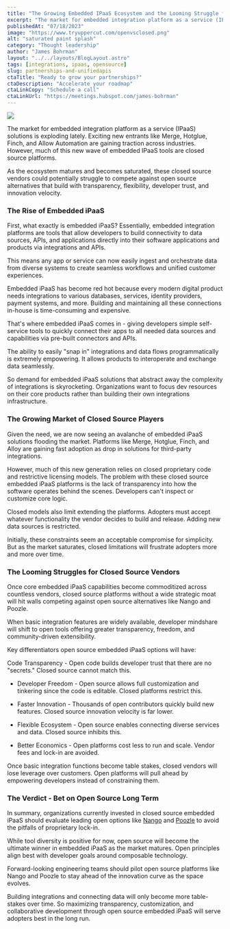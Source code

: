 ```yaml
---
title: "The Growing Embedded IPaaS Ecosystem and the Looming Struggle for Closed Source Platforms"
excerpt: "The market for embedded integration platform as a service (IPaaS) solutions is exploding lately. Exciting new entrants like Merge, Hotglue, Finch, and Allow Automation are gaining traction across industries. However, much of this new wave of embedded IPaaS tools are closed source platforms."
publishedAt: "07/18/2023"
image: "https://www.tryuppercut.com/openvsclosed.png"
alt: "saturated paint splash"
category: "Thought leadership"
author: "James Bohrman"
layout: "../../layouts/BlogLayout.astro"
tags: [integrations, ipaas, opensource]
slug: partnerships-and-unifiedapis
ctaTitle: "Ready to grow your partnerships?"
ctaDescription: "Accelerate your roadmap"
ctaLinkCopy: "Schedule a call"
ctaLinkUrl: "https://meetings.hubspot.com/james-bohrman"
---
```


![](https://www.tryuppercut.com/openvsclosed.png)

The market for embedded integration platform as a service (IPaaS) solutions is exploding lately. Exciting new entrants like Merge, Hotglue, Finch, and Allow Automation are gaining traction across industries. However, much of this new wave of embedded IPaaS tools are closed source platforms.

As the ecosystem matures and becomes saturated, these closed source vendors could potentially struggle to compete against open source alternatives that build with transparency, flexibility, developer trust, and innovation velocity.

### The Rise of Embedded iPaaS

First, what exactly is embedded iPaaS? Essentially, embedded integration platforms are tools that allow developers to build connectivity to data sources, APIs, and applications directly into their software applications and products via integrations and APIs.

This means any app or service can now easily ingest and orchestrate data from diverse systems to create seamless workflows and unified customer experiences.

Embedded iPaaS has become red hot because every modern digital product needs integrations to various databases, services, identity providers, payment systems, and more. Building and maintaining all these connections in-house is time-consuming and expensive.

That's where embedded iPaaS comes in - giving developers simple self-service tools to quickly connect their apps to all needed data sources and capabilities via pre-built connectors and APIs.

The ability to easily "snap in" integrations and data flows programmatically is extremely empowering. It allows products to interoperate and exchange data seamlessly.

So demand for embedded iPaaS solutions that abstract away the complexity of integrations is skyrocketing. Organizations want to focus dev resources on their core products rather than building their own integrations infrastructure.

### The Growing Market of Closed Source Players

Given the need, we are now seeing an avalanche of embedded iPaaS solutions flooding the market.  Platforms like Merge, Hotglue, Finch, and Alloy are gaining fast adoption as drop in solutions for third-party integrations. 

However, much of this new generation relies on closed proprietary code and restrictive licensing models. The problem with these closed source embedded iPaaS platforms is the lack of transparency into how the software operates behind the scenes. Developers can't inspect or customize core logic.

Closed models also limit extending the platforms. Adopters must accept whatever functionality the vendor decides to build and release. Adding new data sources is restricted.

Initially, these constraints seem an acceptable compromise for simplicity. But as the market saturates, closed limitations will frustrate adopters more and more over time.

### The Looming Struggles for Closed Source Vendors

Once core embedded iPaaS capabilities become commoditized across countless vendors, closed source platforms without a wide strategic moat will hit walls competing against open source alternatives like Nango and Poozle.

When basic integration features are widely available, developer mindshare will shift to open tools offering greater transparency, freedom, and community-driven extensibility.

Key differentiators open source embedded iPaaS options will have:

 Code Transparency - Open code builds developer trust that there are no "secrets." Closed source cannot match this.

* Developer Freedom - Open source allows full customization and tinkering since the code is editable. Closed platforms restrict this.

* Faster Innovation - Thousands of open contributors quickly build new features. Closed source innovation velocity is far lower.

* Flexible Ecosystem - Open source enables connecting diverse services and data. Closed source inhibits this.

* Better Economics - Open platforms cost less to run and scale. Vendor fees and lock-in are avoided.

Once basic integration functions become table stakes, closed vendors will lose leverage over customers. Open platforms will pull ahead by empowering developers instead of constraining them.

### The Verdict - Bet on Open Source Long Term

In summary, organizations currently invested in closed source embedded iPaaS should evaluate leading open options like [Nango](https://www.nango.dev) and [Poozle](https://www.poozle.dev) to avoid the pitfalls of proprietary lock-in.

While tool diversity is positive for now, open source will become the ultimate winner in embedded iPaaS as the market matures. Open principles align best with developer goals around composable technology.

Forward-looking engineering teams should pilot open source platforms like Nango and Poozle to stay ahead of the innovation curve as the space evolves.

Building integrations and connecting data will only become more table-stakes over time. So maximizing transparency, customization, and collaborative development through open source embedded iPaaS will serve adopters best in the long run.
